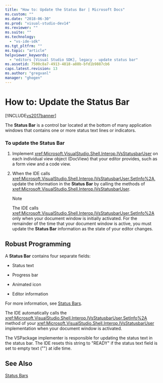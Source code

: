 ```yaml
---
title: "How to: Update the Status Bar | Microsoft Docs"
ms.custom: ""
ms.date: "2018-06-30"
ms.prod: "visual-studio-dev14"
ms.reviewer: ""
ms.suite: ""
ms.technology: 
  - "vs-ide-sdk"
ms.tgt_pltfrm: ""
ms.topic: "article"
helpviewer_keywords: 
  - "editors [Visual Studio SDK], legacy - update status bar"
ms.assetid: 7500c8a7-4913-4818-a88b-bfd1b9887cb6
caps.latest.revision: 13
ms.author: "gregvanl"
manager: "ghogen"
---
```

# How to: Update the Status Bar
[!INCLUDE[vs2017banner](../includes/vs2017banner.md)]

  
The **Status Bar** is a control bar located at the bottom of many application windows that contains one or more status text lines or indicators.  
  
### To update the Status Bar  
  
1.  Implement <xref:Microsoft.VisualStudio.Shell.Interop.IVsStatusbarUser> on each individual view object (DocView) that your editor provides, such as a form view and a code view.  
  
2.  When the IDE calls <xref:Microsoft.VisualStudio.Shell.Interop.IVsStatusbarUser.SetInfo%2A>, update the information in the **Status Bar** by calling the methods of <xref:Microsoft.VisualStudio.Shell.Interop.IVsStatusbarUser>.  
  
    > [!NOTE]
    >  The IDE calls <xref:Microsoft.VisualStudio.Shell.Interop.IVsStatusbarUser.SetInfo%2A> only when your document window is initially activated. For the remainder of the time that your document window is active, you must update the **Status Bar** information as the state of your editor changes.  
  
## Robust Programming  
 A **Status Bar** contains four separate fields:  
  
-   Status text  
  
-   Progress bar  
  
-   Animated icon  
  
-   Editor information  
  
 For more information, see [Status Bars](http://msdn.microsoft.com/library/fcbc5029-1aab-4e14-adf7-419038a4935e).  
  
 The IDE automatically calls the <xref:Microsoft.VisualStudio.Shell.Interop.IVsStatusbarUser.SetInfo%2A> method of your <xref:Microsoft.VisualStudio.Shell.Interop.IVsStatusbarUser> implementation when your document window is activated.  
  
 The VSPackage implementer is responsible for updating the status text in the status bar. The IDE resets this string to "READY" if the status text field is set to empty text ("") at idle time.  
  
## See Also  
 [Status Bars](http://msdn.microsoft.com/library/fcbc5029-1aab-4e14-adf7-419038a4935e)

